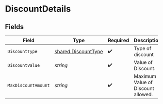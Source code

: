 # DiscountDetails


## Fields

| Field                                                             | Type                                                              | Required                                                          | Description                                                       |
| ----------------------------------------------------------------- | ----------------------------------------------------------------- | ----------------------------------------------------------------- | ----------------------------------------------------------------- |
| `DiscountType`                                                    | [shared.DiscountType](../../../pkg/models/shared/discounttype.md) | :heavy_check_mark:                                                | Type of discount                                                  |
| `DiscountValue`                                                   | *string*                                                          | :heavy_check_mark:                                                | Value of Discount.                                                |
| `MaxDiscountAmount`                                               | *string*                                                          | :heavy_check_mark:                                                | Maximum Value of Discount allowed.                                |